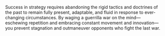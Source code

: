Success in strategy requires abandoning the rigid tactics and doctrines of the past to remain fully present, adaptable, and fluid in response to ever-changing circumstances. By waging a guerrilla war on the mind—eschewing repetition and embracing constant movement and innovation—you prevent stagnation and outmaneuver opponents who fight the last war.
